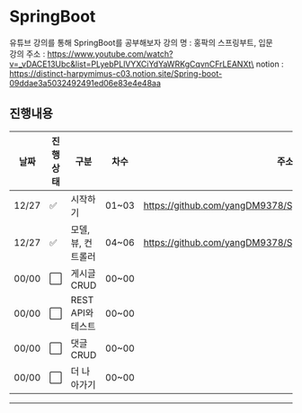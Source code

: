 # SpringBoot
유튜브 강의를 통해 SpringBoot를 공부해보자
강의 명 : 홍팍의 스프링부트, 입문\
강의 주소 : https://www.youtube.com/watch?v=_vDACE13Ubc&list=PLyebPLlVYXCiYdYaWRKgCqvnCFrLEANXt\
notion : https://distinct-harpymimus-c03.notion.site/Spring-boot-09ddae3a5032492491ed06e83e4e48aa

## 진행내용
|날짜|진행상태|구분|차수|주소|
|----|----|----|----|----|
|12/27|:white_check_mark:|시작하기|01~03|https://github.com/yangDM9378/SpringBoot/tree/main/firstproject|
|12/27|:white_check_mark:|모델, 뷰, 컨트롤러|04~06|https://github.com/yangDM9378/SpringBoot/tree/main/firstproject|
|00/00|:white_large_square:|게시글 CRUD|00~00||
|00/00|:white_large_square:|REST API와 테스트|00~00||
|00/00|:white_large_square:|댓글 CRUD|00~00||
|00/00|:white_large_square:|더 나아가기|00~00||
---